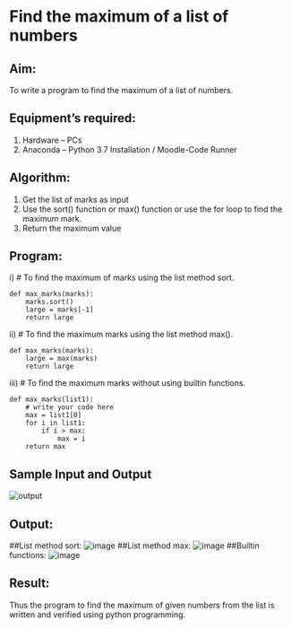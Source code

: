 # Find the maximum of a list of numbers
## Aim:
To write a program to find the maximum of a list of numbers.
## Equipment’s required:
1.	Hardware – PCs
2.	Anaconda – Python 3.7 Installation / Moodle-Code Runner
## Algorithm:
1.	Get the list of marks as input
2.	Use the sort() function or max() function or use the for loop to find the maximum mark.
3.	Return the maximum value
## Program:

i)	# To find the maximum of marks using the list method sort.
```
def max_marks(marks):
    marks.sort()
    large = marks[-1]
    return large
```

ii)	# To find the maximum marks using the list method max().
```
def max_marks(marks):
    large = max(marks)
    return large
```

iii) # To find the maximum marks without using builtin functions.
```
def max_marks(list1):
    # write your code here
    max = list1[0]
    for i in list1:
        if i > max:
            max = i
    return max
```

## Sample Input and Output
![output](./img/max_marks1.jpg) 

## Output:
##List method sort:
![image](https://github.com/Yeshwanthperumal/FindMaximum/assets/119476088/fc71bbe4-748e-4460-a97c-639d8a149a1b)
##List method max:
![image](https://github.com/Yeshwanthperumal/FindMaximum/assets/119476088/9ba75eaa-b776-4d70-918b-08bbde801f29)
##Builtin functions:
![image](https://github.com/Yeshwanthperumal/FindMaximum/assets/119476088/c13d731d-5f28-47a7-a6c2-4b7af0eb1fcc)

## Result:
Thus the program to find the maximum of given numbers from the list is written and verified using python programming.
